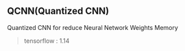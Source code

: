 ## QCNN(Quantized CNN)
Quantized CNN for reduce Neural Network Weights Memory   
>tensorflow : 1.14
